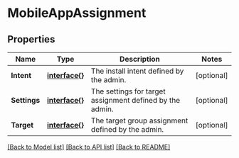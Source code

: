 # MobileAppAssignment

## Properties

Name | Type | Description | Notes
------------ | ------------- | ------------- | -------------
**Intent** | [**interface{}**](.md) | The install intent defined by the admin. | [optional] 
**Settings** | [**interface{}**](.md) | The settings for target assignment defined by the admin. | [optional] 
**Target** | [**interface{}**](.md) | The target group assignment defined by the admin. | [optional] 

[[Back to Model list]](../README.md#documentation-for-models) [[Back to API list]](../README.md#documentation-for-api-endpoints) [[Back to README]](../README.md)



